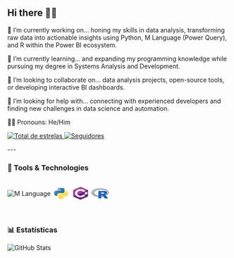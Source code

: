 
## Hi there 👨‍💻

🔭 I’m currently working on... honing my skills in data analysis, transforming raw data into actionable insights using Python, M Language (Power Query), and R within the Power BI ecosystem.

🌱 I’m currently learning... and expanding my programming knowledge while pursuing my degree in Systems Analysis and Development.

👯 I’m looking to collaborate on... data analysis projects, open-source tools, or developing interactive BI dashboards.

🤔 I’m looking for help with... connecting with experienced developers and finding new challenges in data science and automation.

🤷‍♂️ Pronouns: He/Him

<a href="https://github.com/Larissakich?tab=repositories&sort=stargazers">
        <img 
            alt="Total de estrelas" 
            title="Total de estrelas GitHub" 
            src="https://custom-icon-badges.demolab.com/github/stars/elltuu?color=55960c&style=for-the-badge&labelColor=488207&logo=star&label=estrelas"
        />
    </a>
    <a href="https://github.com/Larissakich?tab=followers">
        <img 
            alt="Seguidores" 
            title="Me siga no GitHub" 
            src="https://custom-icon-badges.demolab.com/github/followers/elltuu?color=236ad3&labelColor=1155ba&style=for-the-badge&logo=github&label=Seguidores&logoColor=white"
        />
    </a>
</p>
---

### 🤖 Tools & Technologies
<div style="display: inline_block"><br>
<img align="center" alt="M Language" height="40" src="https://github.com/user-attachments/assets/96319cd6-6329-4106-bdb8-99f2a4a00da5" />
<img align="center" alt="elltuu-Python" height="30" width="40" src="https://raw.githubusercontent.com/devicons/devicon/master/icons/python/python-original.svg">
<img align="center" alt="elltuu-Csharp" height="30" width="40" src="https://raw.githubusercontent.com/devicons/devicon/master/icons/csharp/csharp-original.svg">
<img align="center" alt="R" height="30" width="40" src="https://raw.githubusercontent.com/devicons/devicon/master/icons/r/r-original.svg">

</div>

<br/>
<br/>

### 📊 Estatísticas

<p>
  <img 
    align="left" 
    alt="GitHub Stats" 
    height="200" 
    style="padding-right: 10px;" 
    src="https://github-readme-stats.vercel.app/api?username=elltuu&show_icons=true&theme=tokyonight&include_all_commits=true&locale=pt-br" 
  />

</p>
